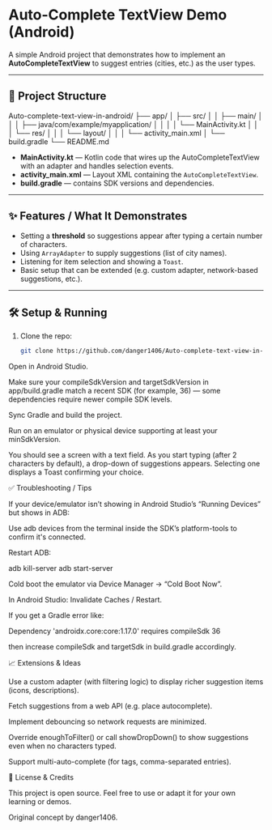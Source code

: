 # Auto-Complete TextView Demo (Android)

A simple Android project that demonstrates how to implement an **AutoCompleteTextView** to suggest entries (cities, etc.) as the user types.

---

## 📂 Project Structure

Auto-complete-text-view-in-android/
├── app/
│ ├── src/
│ │ ├── main/
│ │ │ ├── java/com/example/myapplication/
│ │ │ │ └── MainActivity.kt
│ │ │ └── res/
│ │ │ └── layout/
│ │ │ └── activity_main.xml
│ └── build.gradle
└── README.md


- **MainActivity.kt** — Kotlin code that wires up the AutoCompleteTextView with an adapter and handles selection events.
- **activity_main.xml** — Layout XML containing the `AutoCompleteTextView`.
- **build.gradle** — contains SDK versions and dependencies.

---

## ✨ Features / What It Demonstrates

- Setting a **threshold** so suggestions appear after typing a certain number of characters.
- Using `ArrayAdapter` to supply suggestions (list of city names).
- Listening for item selection and showing a `Toast`.
- Basic setup that can be extended (e.g. custom adapter, network-based suggestions, etc.).

---

## 🛠️ Setup & Running

1. Clone the repo:
   ```bash
   git clone https://github.com/danger1406/Auto-complete-text-view-in-android.git


Open in Android Studio.

Make sure your compileSdkVersion and targetSdkVersion in app/build.gradle match a recent SDK (for example, 36) — some dependencies require newer compile SDK levels.

Sync Gradle and build the project.

Run on an emulator or physical device supporting at least your minSdkVersion.

You should see a screen with a text field. As you start typing (after 2 characters by default), a drop-down of suggestions appears. Selecting one displays a Toast confirming your choice.

✅ Troubleshooting / Tips

If your device/emulator isn’t showing in Android Studio’s “Running Devices” but shows in ADB:

Use adb devices from the terminal inside the SDK’s platform-tools to confirm it's connected.

Restart ADB:

adb kill-server
adb start-server


Cold boot the emulator via Device Manager → “Cold Boot Now”.

In Android Studio: Invalidate Caches / Restart.

If you get a Gradle error like:

Dependency 'androidx.core:core:1.17.0' requires compileSdk 36


then increase compileSdk and targetSdk in build.gradle accordingly.

📈 Extensions & Ideas

Use a custom adapter (with filtering logic) to display richer suggestion items (icons, descriptions).

Fetch suggestions from a web API (e.g. place autocomplete).

Implement debouncing so network requests are minimized.

Override enoughToFilter() or call showDropDown() to show suggestions even when no characters typed.

Support multi-auto-complete (for tags, comma-separated entries).

🧾 License & Credits

This project is open source. Feel free to use or adapt it for your own learning or demos.

Original concept by danger1406.
